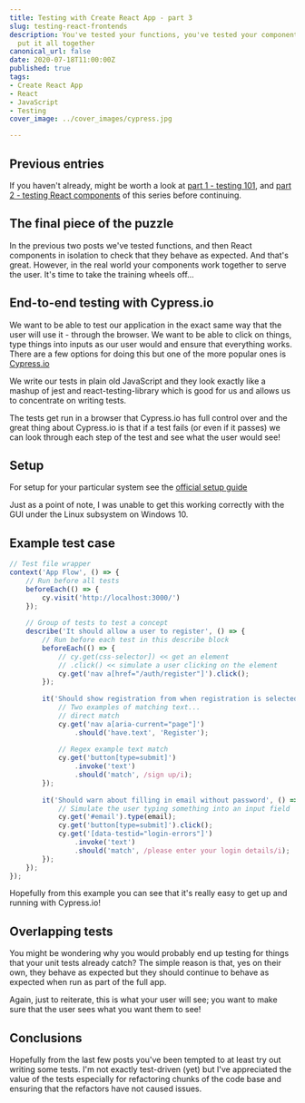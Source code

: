 ```yaml
---
title: Testing with Create React App - part 3
slug: testing-react-frontends
description: You've tested your functions, you've tested your components now lets
  put it all together
canonical_url: false
date: 2020-07-18T11:00:00Z
published: true
tags:
- Create React App
- React
- JavaScript
- Testing
cover_image: ../cover_images/cypress.jpg

---
```

## Previous entries

If you haven't already, might be worth a look at [part 1 - testing 101](/testing-js/), and [part 2 - testing React components](/testing-react-components/) of this series before continuing.

## The final piece of the puzzle

In the previous two posts we've tested functions, and then React components in isolation to check that they behave as expected.  And that's great. However, in the real world your components work together to serve the user.  It's time to take the training wheels off...

## End-to-end testing with Cypress.io

We want to be able to test our application in the exact same way that the user will use it - through the browser.  We want to be able to click on things, type things into inputs as our user would and ensure that everything works.  There are a few options for doing this but one of the more popular ones is [Cypress.io](https://cypress.io "Cypress.io")

We write our tests in plain old JavaScript and they look exactly like a mashup of jest and react-testing-library which is good for us and allows us to concentrate on writing tests.

The tests get run in a browser that Cypress.io has full control over and the great thing about Cypress.io is that if a test fails (or even if it passes) we can look through each step of the test and see what the user would see!

## Setup

For setup for your particular system see the [official setup guide](https://docs.cypress.io/guides/getting-started/installing-cypress.html#System-requirements)

Just as a point of note, I was unable to get this working correctly with the GUI under the Linux subsystem on Windows 10.

## Example test case

```javascript
// Test file wrapper
context('App Flow', () => {
	// Run before all tests
    beforeEach(() => {
        cy.visit('http://localhost:3000/')
    });
  
	// Group of tests to test a concept
    describe('It should allow a user to register', () => {
      	// Run before each test in this describe block
        beforeEach(() => {
          	// cy.get(css-selector]) << get an element
          	// .click() << simulate a user clicking on the element
            cy.get('nav a[href="/auth/register"]').click();
        });
      
        it('Should show registration from when registration is selected', () => {
            // Two examples of matching text...
          	// direct match
            cy.get('nav a[aria-current="page"]')
                .should('have.text', 'Register');
          
          	// Regex example text match
            cy.get('button[type=submit]')
                .invoke('text')
                .should('match', /sign up/i);
        });
      
        it('Should warn about filling in email without password', () => {
            // Simulate the user typing something into an input field
          	cy.get('#email').type(email);
            cy.get('button[type=submit]').click();
            cy.get('[data-testid="login-errors"]')
                .invoke('text')
                .should('match', /please enter your login details/i);
        });
    });
});
```

Hopefully from this example you can see that it's really easy to get up and running with Cypress.io!

## Overlapping tests

You might be wondering why you would probably end up testing for things that your unit tests already catch?  The simple reason is that, yes on their own, they behave as expected but they should continue to behave as expected when run as part of the full app.

Again, just to reiterate, this is what your user will see; you want to make sure that the user sees what you want them to see!

## Conclusions

Hopefully from the last few posts you've been tempted to at least try out writing some tests.  I'm not exactly test-driven (yet) but I've appreciated the value of the tests especially for refactoring chunks of the code base and ensuring that the refactors have not caused issues.
